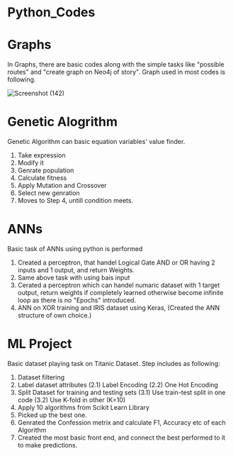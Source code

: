 # Python_Codes

# Graphs
In Graphs, there are basic codes along with the simple tasks like "possible routes" and "create graph on Neo4j of story".
Graph used in most codes is following.

![Screenshot (142)](https://user-images.githubusercontent.com/66350589/107452787-aa6ee880-6b6b-11eb-8cd2-f736380fbc69.png)

# Genetic Alogrithm
Genetic Algorithm can basic equation variables' value finder.
1. Take expression
2. Modify it
3. Genrate population
4. Calculate fitness
5. Apply Mutation and Crossover
6. Select new genration
7. Moves to Step 4, untill condition meets.

# ANNs
Basic task of ANNs using python is performed
1. Created a perceptron, that handel Logical Gate AND or OR having 2 inputs and 1 output, and return Weights.
2. Same above task with using bais input
3. Cerated a perceptron which can handel numaric dataset with 1 target output, return weights if completely learned otherwise become infinite loop as there is no "Epochs" introduced.
4. ANN on XOR training and IRIS dataset using Keras, (Created the ANN structure of own choice.)

# ML Project
Basic dataset playing task on Titanic Dataset. Step includes as following:
1. Dataset filtering
2. Label dataset attributes
  (2.1) Label Encoding
  (2.2) One Hot Encoding
3. Split Dataset for training and testing sets
   (3.1) Use train-test split in one code
   (3.2) Use K-fold in other (K=10)
4. Apply 10 algorithms from Scikit Learn Library
5. Picked up the best one.
6. Genrated the Confession metrix and calculate F1, Accuracy etc of each Algorithm
7. Created the most basic front end, and connect the best performed to it to make predictions.
